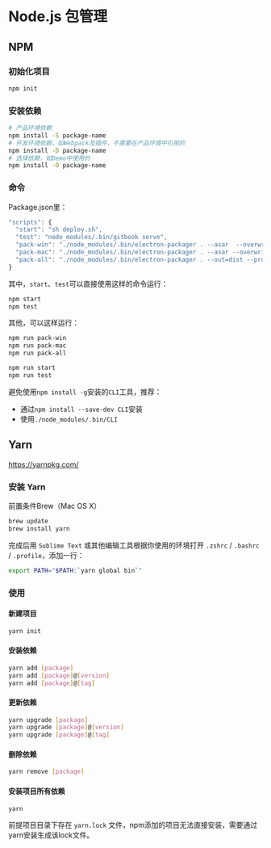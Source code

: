 # Node.js 包管理 

## NPM

### 初始化项目

```bash
npm init
```

### 安装依赖

```bash
# 产品环境依赖
npm install -S package-name
# 开发环境依赖，如Webpack及插件，不需要在产品环境中引用的
npm install -D package-name
# 选择依赖，如Demo中使用的
npm install -O package-name
```

### 命令

Package.json里：

```js
"scripts": {
  "start": "sh deploy.sh",
  "test": "node_modules/.bin/gitbook serve",
  "pack-win": "./node_modules/.bin/electron-packager . --asar  --overwrite --platform=win32 --arch=ia32 --prune=true --out=out --version-string.CompanyName='GitHub, Inc.'  --ignore=node_modules",
  "pack-mac": "./node_modules/.bin/electron-packager . --asar --overwrite --platform=darwin --arch=x64 --prune=true --out=out  --ignore=node_modules",
  "pack-all": "./node_modules/.bin/electron-packager . --out=dist --prune --asar --overwrite --all"
}
```

其中，`start`、`test`可以直接使用这样的命令运行：

```bash
npm start
npm test
```

其他，可以这样运行：

```bash
npm run pack-win
npm run pack-mac
npm run pack-all

npm run start
npm run test
```

避免使用`npm install -g`安装的`CLI`工具，推荐：

* 通过`npm install --save-dev CLI`安装
* 使用`./node_modules/.bin/CLI`

## Yarn

<https://yarnpkg.com/>

### 安装 Yarn

前置条件Brew（Mac OS X）


```bash
brew update
brew install yarn
```

完成后用 `Sublime Text` 或其他编辑工具根据你使用的环境打开 `.zshrc` / `.bashrc` / `.profile`，添加一行：

```bash
export PATH="$PATH:`yarn global bin`"
```

### 使用

#### 新建项目

```bash
yarn init
```

#### 安装依赖

```bash
yarn add [package]
yarn add [package]@[version]
yarn add [package]@[tag]
```

#### 更新依赖

```bash
yarn upgrade [package]
yarn upgrade [package]@[version]
yarn upgrade [package]@[tag]
```

#### 删除依赖

```bash
yarn remove [package]
```

#### 安装项目所有依赖

```bash
yarn
```

前提项目目录下存在 `yarn.lock` 文件，npm添加的项目无法直接安装，需要通过yarn安装生成该lock文件。
